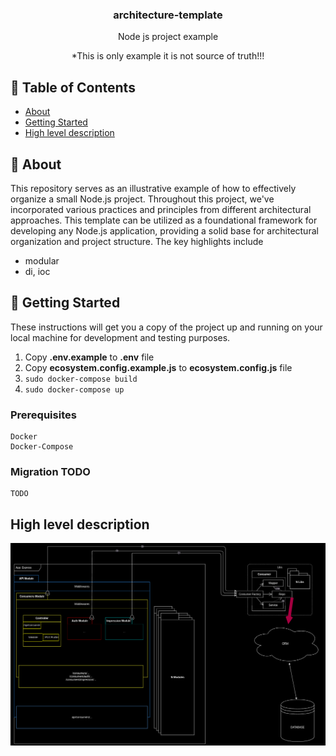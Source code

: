 <h3 align="center">architecture-template</h3>
<p align="center"> Node js project example
    <br> 
</p>

<p align="center"> 
*This is only example it is not source of truth!!!
</p>

## 📝 Table of Contents

- [About](#about)
- [Getting Started](#getting_started)
- [High level description](#high-level)


## 🧐 About <a name = "about"></a>

This repository serves as an illustrative example of how to effectively organize a small Node.js project. Throughout this project, we've incorporated various practices and principles from different architectural approaches. This template can be utilized as a foundational framework for developing any Node.js application, providing a solid base for architectural organization and project structure. The key highlights include
- modular
- di, ioc

## 🏁 Getting Started <a name = "getting_started"></a>

These instructions will get you a copy of the project up and running on your local machine for development and testing purposes.

  1. Copy **.env.example** to **.env** file
  2. Copy **ecosystem.config.example.js** to **ecosystem.config.js** file 
  3. ```sudo docker-compose build```
  4. ```sudo docker-compose up```

### Prerequisites

```
Docker
Docker-Compose
```

### Migration TODO

```
TODO
```

## High level description<a name = "high-level"></a>

![Label](./diagram/c4.png)